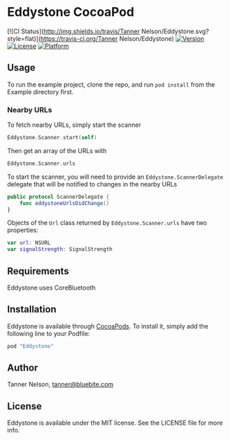# Eddystone CocoaPod

[![CI Status](http://img.shields.io/travis/Tanner Nelson/Eddystone.svg?style=flat)](https://travis-ci.org/Tanner Nelson/Eddystone)
[![Version](https://img.shields.io/cocoapods/v/Eddystone.svg?style=flat)](http://cocoapods.org/pods/Eddystone)
[![License](https://img.shields.io/cocoapods/l/Eddystone.svg?style=flat)](http://cocoapods.org/pods/Eddystone)
[![Platform](https://img.shields.io/cocoapods/p/Eddystone.svg?style=flat)](http://cocoapods.org/pods/Eddystone)

## Usage

To run the example project, clone the repo, and run `pod install` from the Example directory first.

### Nearby URLs

To fetch nearby URLs, simply start the scanner

```swift
Eddystone.Scanner.start(self)
```

Then get an array of the URLs with

```swift
Eddystone.Scanner.urls
```

To start the scanner, you will need to provide an `Eddystone.ScannerDelegate` delegate that will be notified to changes in the nearby URLs

```swift
public protocol ScannerDelegate {
    func eddystoneUrlsDidChange()
}
```

Objects of the `Url` class returned by `Eddystone.Scanner.urls` have two properties:

```swift
var url: NSURL
var signalStrength: SignalStrength
```

## Requirements

Eddystone uses CoreBluetooth

## Installation

Eddystone is available through [CocoaPods](http://cocoapods.org). To install
it, simply add the following line to your Podfile:

```ruby
pod "Eddystone"
```

## Author

Tanner Nelson, tanner@bluebite.com

## License

Eddystone is available under the MIT license. See the LICENSE file for more info.
